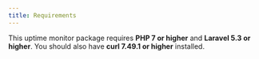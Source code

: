 ```yaml
---
title: Requirements
---
```

This uptime monitor package requires **PHP 7 or higher** and **Laravel 5.3 or higher**. You should also have **curl 7.49.1 or higher** installed.
